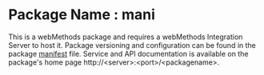 # Package Name : mani
This is a webMethods package and requires a webMethods Integration Server to host it. Package versioning and configuration can be found in the package [manifest](./mani/manifest.v3) file. Service and API documentation is available on the package's home page http://&lt;server&gt;:&lt;port&gt;/&lt;packagename>.